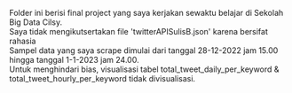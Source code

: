 Folder ini berisi final project yang saya kerjakan sewaktu belajar di Sekolah Big Data Cilsy.  
Saya tidak mengikutsertakan file 'twitterAPISulisB.json' karena bersifat rahasia  
Sampel data yang saya scrape dimulai dari tanggal 28-12-2022 jam 15.00 hingga tanggal 1-1-2023 jam 24.00.  
Untuk menghindari bias, visualisasi tabel total_tweet_daily_per_keyword & total_tweet_hourly_per_keyword tidak divisualisasi.  
